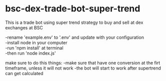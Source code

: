 # bsc-dex-trade-bot-super-trend

This is a trade bot using super trend strategy to buy and sell at dex exchanges at BSC

-rename 'example.env' to '.env' and update with your configuration\
-install node in your computer\
-run 'npm install' at terminal\
-then run 'node index.js'

make sure to do this things:
-make sure that have one conversion at the firt timeframe, unless it will not work
-the bot will start to work after supertrend can get calculated
